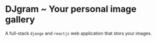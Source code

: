 # DJgram ~ Your personal image gallery

A full-stack `django` and `reactjs` web application that stors your images. 